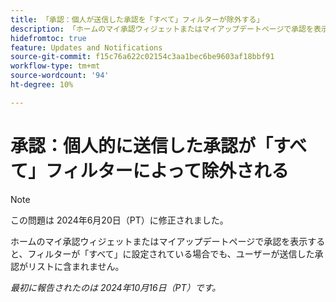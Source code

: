 ```yaml
---
title: 「承認：個人が送信した承認を「すべて」フィルターが除外する」
description: 「ホームのマイ承認ウィジェットまたはマイアップデートページで承認を表示すると、フィルターが「すべて」に設定されている場合でも、ユーザーが送信した承認がリストに含まれません。」
hidefromtoc: true
feature: Updates and Notifications
source-git-commit: f15c76a622c02154c3aa1bec6be9603af18bbf91
workflow-type: tm+mt
source-wordcount: '94'
ht-degree: 10%

---
```


# 承認：個人的に送信した承認が「すべて」フィルターによって除外される

>[!NOTE]
>
>この問題は 2024年6月20日（PT）に修正されました。

ホームのマイ承認ウィジェットまたはマイアップデートページで承認を表示すると、フィルターが「すべて」に設定されている場合でも、ユーザーが送信した承認がリストに含まれません。

_最初に報告されたのは 2024年10月16日（PT）です。_
